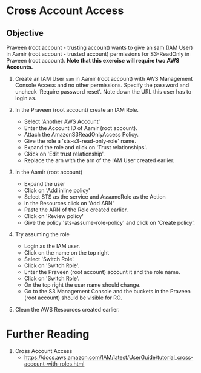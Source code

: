 # Cross Account Access

## Objective

Praveen (root account - trusting account) wants to give an sam (IAM User) in Aamir (root account - trusted account) permissions for S3-ReadOnly in Praveen (root account). **Note that this exercise will require two AWS Accounts.**

1. Create an IAM User `sam` in Aamir (root account) with AWS Management Console Access and no other permissions. Specify the password and uncheck 'Require password reset'. Note down the URL this user has to login as.

1. In the Praveen (root account) create an IAM Role.
	- Select 'Another AWS Account'
	- Enter the Account ID of Aamir (root account).
	- Attach the AmazonS3ReadOnlyAccess Policy.
	- Give the role a 'sts-s3-read-only-role' name.
	- Expand the role and click on 'Trust relationships'.
	- Ckick on 'Edit trust relationship'.
	- Replace the arn with the arn of the IAM User created earlier.

1. In the Aamir (root account)
	- Expand the user
	- Click on 'Add inline policy'
	- Select STS as the service and AssumeRole as the Action
	- In the Resources click on 'Add ARN'
	- Paste the ARN of the Role created earlier.
	- Click on 'Review policy'
	- Give the policy 'sts-assume-role-policy' and click on 'Create policy'.

1. Try assuming the role
	- Login as the IAM user.
	- Click on the name on the top right
	- Select 'Switch Role'.
	- Click on 'Switch Role'.
	- Enter the Praveen (root account) account it and the role name.
	- Click on 'Switch Role'.
	- On the top right the user name should change.
	- Go to the S3 Management Console and the buckets in the Praveen (root account) should be visible for RO.

1. Clean the AWS Resources created earlier.

# Further Reading

1. Cross Account Access
    - https://docs.aws.amazon.com/IAM/latest/UserGuide/tutorial_cross-account-with-roles.html